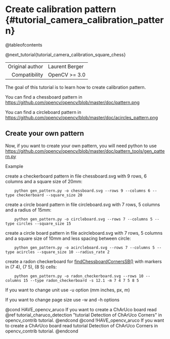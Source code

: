 Create calibration pattern {#tutorial_camera_calibration_pattern}
=========================================

@tableofcontents

@next_tutorial{tutorial_camera_calibration_square_chess}

|    |    |
| -: | :- |
| Original author | Laurent Berger |
| Compatibility | OpenCV >= 3.0 |


The goal of this tutorial is to learn how to create calibration pattern.

You can find a chessboard pattern in https://github.com/opencv/opencv/blob/master/doc/pattern.png

You can find a circleboard pattern in https://github.com/opencv/opencv/blob/master/doc/acircles_pattern.png

Create your own pattern
---------------

Now, if you want to create your own pattern, you will need python to use https://github.com/opencv/opencv/blob/master/doc/pattern_tools/gen_pattern.py

Example

create a checkerboard pattern in file chessboard.svg with 9 rows, 6 columns and a square size of 20mm:

        python gen_pattern.py -o chessboard.svg --rows 9 --columns 6 --type checkerboard --square_size 20

create a circle board pattern in file circleboard.svg with 7 rows, 5 columns and a radius of 15mm:

        python gen_pattern.py -o circleboard.svg --rows 7 --columns 5 --type circles --square_size 15

create a circle board pattern in file acircleboard.svg with 7 rows, 5 columns and a square size of 10mm and less spacing between circle:

        python gen_pattern.py -o acircleboard.svg --rows 7 --columns 5 --type acircles --square_size 10 --radius_rate 2

create a radon checkerboard for [findChessboardCornersSB()](https://docs.opencv.org/master/d9/d0c/group__calib3d.html#gadc5bcb05cb21cf1e50963df26986d7c9) with markers in (7 4), (7 5), (8 5) cells:

        python gen_pattern.py -o radon_checkerboard.svg --rows 10 --columns 15 --type radon_checkerboard -s 12.1 -m 7 4 7 5 8 5

If you want to change unit use -u option (mm inches, px, m)

If you want to change page size use -w and -h options

@cond HAVE_opencv_aruco
If you want to create a ChArUco board read @ref tutorial_charuco_detection "tutorial Detection of ChArUco Corners" in opencv_contrib tutorial.
@endcond
@cond !HAVE_opencv_aruco
If you want to create a ChArUco board read tutorial Detection of ChArUco Corners in opencv_contrib tutorial.
@endcond
